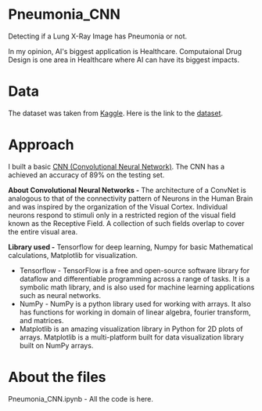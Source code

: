 # Pneumonia_CNN
Detecting if a Lung X-Ray Image has Pneumonia or not. 

In my opinion, AI's biggest application is Healthcare. Computaional Drug Design is one area in Healthcare where AI can have its biggest impacts. 

# Data
The dataset was taken from [Kaggle](kaggle.com). Here is the link to the [dataset](https://www.kaggle.com/paultimothymooney/chest-xray-pneumonia). 

# Approach
I built a basic [CNN (Convolutional Neural Network)](https://www.youtube.com/watch?v=x_VrgWTKkiM). The CNN has a achieved an accuracy of 89% on the testing set. 

**About Convolutional Neural Networks -** The architecture of a ConvNet is analogous to that of the connectivity pattern of Neurons in the Human Brain and was inspired by the organization of the Visual Cortex. Individual neurons respond to stimuli only in a restricted region of the visual field known as the Receptive Field. A collection of such fields overlap to cover the entire visual area.

**Library used -** Tensorflow for deep learning, Numpy for basic Mathematical calculations, Matplotlib for visualization. 
- Tensorflow - TensorFlow is a free and open-source software library for dataflow and differentiable programming across a range of tasks. It is a symbolic math library, and is also used for machine learning applications such as neural networks.
- NumPy - NumPy is a python library used for working with arrays. It also has functions for working in domain of linear algebra, fourier transform, and matrices.
- Matplotlib is an amazing visualization library in Python for 2D plots of arrays. Matplotlib is a multi-platform built for data visualization library built on NumPy arrays.

# About the files
Pneumonia_CNN.ipynb - All the code is here. 
